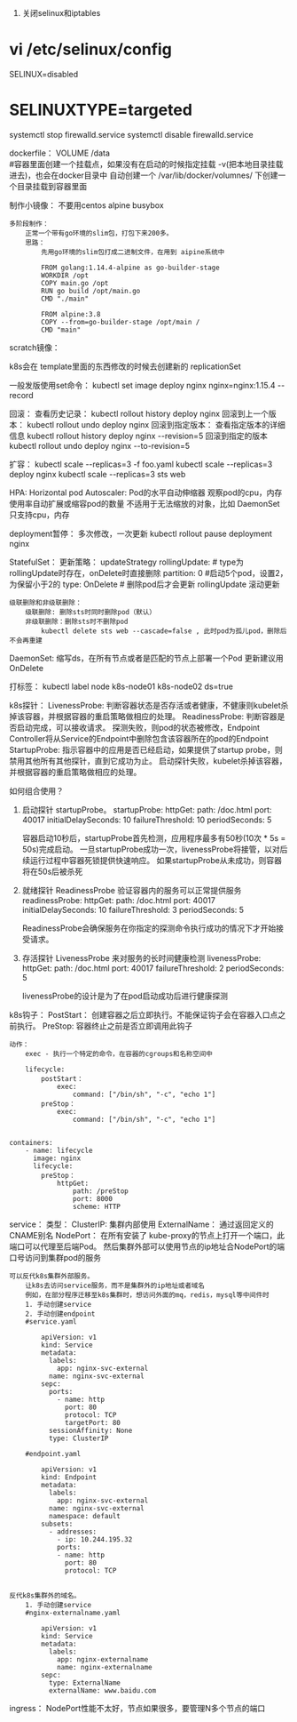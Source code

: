  1. 关闭selinux和iptables

 # vi /etc/selinux/config

 SELINUX=disabled
 # SELINUXTYPE=targeted

systemctl stop firewalld.service
systemctl disable firewalld.service



dockerfile：
    VOLUME /data    
        #容器里面创建一个挂载点，如果没有在启动的时候指定挂载 -v(把本地目录挂载进去)，也会在docker目录中
        自动创建一个  /var/lib/docker/volumnes/ 下创建一个目录挂载到容器里面

制作小镜像：
    不要用centos
    alpine  busybox

    多阶段制作：
        正常一个带有go环境的slim包，打包下来200多。
        思路：
            先用go环境的slim包打成二进制文件，在用到 aipine系统中
        
            FROM golang:1.14.4-alpine as go-builder-stage
            WORKDIR /opt
            COPY main.go /opt
            RUN go build /opt/main.go
            CMD "./main"

            FROM alpine:3.8
            COPY --from=go-builder-stage /opt/main /
            CMD "main"



scratch镜像：






k8s会在 template里面的东西修改的时候去创建新的 replicationSet

一般发版使用set命令： kubectl set image deploy nginx nginx=nginx:1.15.4 --record

 回滚：
    查看历史记录：
        kubectl rollout history deploy nginx
    回滚到上一个版本：
        kubectl rollout undo deploy nginx 
    回滚到指定版本：
        查看指定版本的详细信息
        kubectl rollout history deploy nginx --revision=5
        回滚到指定的版本
        kubectl rollout  undo deploy nginx --to-revision=5

扩容：
    kubectl scale --replicas=3 -f foo.yaml
    kubectl scale --replicas=3 deploy nginx
    kubectl scale --replicas=3 sts web

HPA:
    Horizontal pod Autoscaler: Pod的水平自动伸缩器
    观察pod的cpu，内存使用率自动扩展或缩容pod的数量
    不适用于无法缩放的对象，比如 DaemonSet
    只支持cpu，内存


deployment暂停：
    多次修改，一次更新 
    kubectl rollout pause deployment nginx



StatefulSet：
    更新策略：
    updateStrategy
        rollingUpdate:  # type为rollingUpdate时存在，onDelete时直接删除
            partition: 0    #启动5个pod，设置2，为保留小于2的
        type: OnDelete # 删除pod后才会更新   rollingUpdate 滚动更新

    级联删除和非级联删除：
        级联删除: 删除sts时同时删除pod（默认）
        非级联删除：删除sts时不删除pod
            kubectl delete sts web --cascade=false , 此时pod为孤儿pod，删除后不会再重建


DaemonSet:
    缩写ds，在所有节点或者是匹配的节点上部署一个Pod
    更新建议用 OnDelete

打标签：
    kubectl label node k8s-node01 k8s-node02 ds=true 




k8s探针：
    LivenessProbe:
        判断容器状态是否存活或者健康，不健康则kubelet杀掉该容器，并根据容器的重启策略做相应的处理。
    ReadinessProbe:
        判断容器是否启动完成，可以接收请求。
        探测失败，则pod的状态被修改，Endpoint Controller将从Service的Endpoint中删除包含该容器所在的pod的Endpoint
    StartupProbe:
        指示容器中的应用是否已经启动，如果提供了startup probe，则禁用其他所有其他探针，直到它成功为止。
        启动探针失败，kubelet杀掉该容器，并根据容器的重启策略做相应的处理。


如何组合使用？
1. 启动探针 startupProbe。 
startupProbe:
    httpGet:
        path: /doc.html
        port: 40017
    initialDelaySeconds: 10
    failureThreshold: 10
    periodSeconds: 5

    容器启动10秒后，startupProbe首先检测，应用程序最多有50秒(10次 * 5s = 50s)完成启动。
    一旦startupProbe成功一次，livenessProbe将接管，以对后续运行过程中容器死锁提供快速响应。
    如果startupProbe从未成功，则容器将在50s后被杀死

2. 就绪探针 ReadinessProbe
    验证容器内的服务可以正常提供服务
readinessProbe:
    httpGet:
        path: /doc.html
        port: 40017
    initialDelaySeconds: 10
    failureThreshold: 3
    periodSeconds: 5 

    ReadinessProbe会确保服务在你指定的探测命令执行成功的情况下才开始接受请求。

3. 存活探针 LivenessProbe 来对服务的长时间健康检测
livenessProbe:
    httpGet:
        path: /doc.html
        port: 40017
    failureThreshold: 2
    periodSeconds: 5 

    livenessProbe的设计是为了在pod启动成功后进行健康探测



k8s钩子：
    PostStart： 创建容器之后立即执行。不能保证钩子会在容器入口点之前执行。
    PreStop: 容器终止之前是否立即调用此钩子

    动作：
        exec - 执行一个特定的命令，在容器的cgroups和名称空间中

        lifecycle:
            postStart：
                exec:
                    command: ["/bin/sh", "-c", "echo 1"]
            preStop：
                exec:
                    command: ["/bin/sh", "-c", "echo 1"]


    containers:
        - name: lifecycle
          image: nginx
          lifecycle:
            preStop：
                httpGet:
                    path: /preStop
                    port: 8000
                    scheme: HTTP    






service：
    类型：
        ClusterIP: 集群内部使用
        ExternalName： 通过返回定义的CNAME别名
        NodePort： 在所有安装了 kube-proxy的节点上打开一个端口，此端口可以代理至后端Pod。
            然后集群外部可以使用节点的ip地址合NodePort的端口号访问到集群pod的服务



    可以反代k8s集群外部服务。
        让k8s去访问service服务，而不是集群外的ip地址或者域名
        例如，在部分程序迁移至k8s集群时，想访问外面的mq，redis，mysql等中间件时
        1. 手动创建service
        2. 手动创建endpoint
        #service.yaml

            apiVersion: v1
            kind: Service
            metadata:
              labels: 
                app: nginx-svc-external
              name: nginx-svc-external
            sepc:
              ports:
                - name: http
                  port: 80
                  protocol: TCP
                  targetPort: 80
              sessionAffinity: None
              type: ClusterIP

        #endpoint.yaml

            apiVersion: v1
            kind: Endpoint
            metadata:
              labels:
                app: nginx-svc-external
              name: nginx-svc-external
              namespace: default
            subsets:
              - addresses:
                - ip: 10.244.195.32
                ports:
                - name: http
                  port: 80
                  protocol: TCP


    反代k8s集群外的域名。
        1. 手动创建service
        #nginx-externalname.yaml

            apiVersion: v1
            kind: Service
            metadata:
              labels:
                app: nginx-externalname
                name: nginx-externalname
            sepc:
              type: ExternalName
              externalName: www.baidu.com








ingress：
    NodePort性能不太好，节点如果很多，要管理N多个节点的端口
    



















